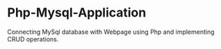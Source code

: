 # Php-Mysql-Application
Connecting MySql database with Webpage using Php and implementing CRUD operations.

